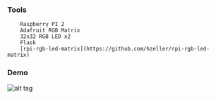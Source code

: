 ### Tools
		Raspberry PI 2
		Adafruit RGB Matrix
		32x32 RGB LED x2
		Flask
		[rpi-rgb-led-matrix](https://github.com/hzeller/rpi-rgb-led-matrix)
		
### Demo
![alt tag](http://imlewis.com/pic/1.jpg)
